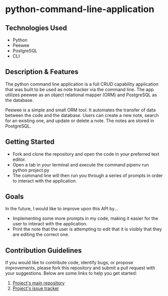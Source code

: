 # python-command-line-application


## Technologies Used
* Python
* Peewee
* PostgreSQL
* CLI

## Description & Features
The python command line application is a full CRUD capability application that was built to be used as note tracker via the command line. The app utilizes peewee as an object relational mapper (ORM) and PostgreSQL as the database. 

Peewee is a simple and small ORM tool. It automates the transfer of data between the code and the database. Users can create a new note, search for an existing one, and update or delete a note. The notes are stored in PostgreSQL.

## Getting Started
* Fork and clone the repository and open the code in your preferred text editor.
* Open a tab in your terminal and execute the command pipenv run python project.py
* The command line will then run you through a series of prompts in order to interact with the application.

## Goals
In the future, I would like to improve upon this API by...
* Implementing some more prompts in my code, making it easier for the user to interact with the application.
* Print the note that the user is attempting to edit that it is visibly that they are editing the correct one.

## Contribution Guidelines
If you would like to contribute code, identify bugs, or propose improvements, please fork this repository and submit a pull request with your suggestions. Below are some links to help you get started:
1. [Project's main repository](https://github.com/jcasado6/python-command-line-application)
2. [Project's issue tracker](https://github.com/jcasado6/python-command-line-application/issues)